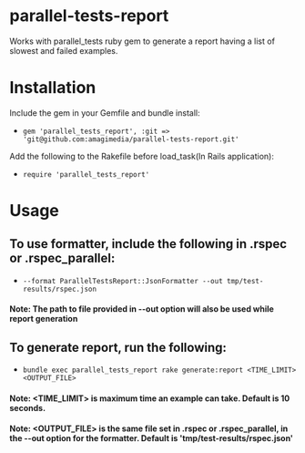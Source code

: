 # parallel-tests-report
Works with parallel_tests ruby gem to generate a report having a list of slowest and failed examples.

# Installation
Include the gem in your Gemfile and bundle install:
 - `gem 'parallel_tests_report', :git => 'git@github.com:amagimedia/parallel-tests-report.git'`

Add the following to the Rakefile before load_task(In Rails application):
 - `require 'parallel_tests_report'`

# Usage
## To use formatter, include the following in .rspec or .rspec_parallel:
 - `--format ParallelTestsReport::JsonFormatter --out tmp/test-results/rspec.json`
#### Note: The path to file provided in --out option will also be used while report generation

## To generate report, run the following:
 - `bundle exec parallel_tests_report rake generate:report <TIME_LIMIT> <OUTPUT_FILE>`
#### Note: <TIME_LIMIT> is maximum time an example can take. Default is 10 seconds.
#### Note: <OUTPUT_FILE> is the same file set in .rspec or .rspec_parallel, in the --out option for the formatter. Default is 'tmp/test-results/rspec.json'
